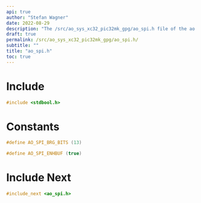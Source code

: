 ```yaml
---
api: true
author: "Stefan Wagner"
date: 2022-08-29
description: "The /src/ao_sys_xc32_pic32mk_gpg/ao_spi.h file of the ao real-time operating system."
draft: true
permalink: /src/ao_sys_xc32_pic32mk_gpg/ao_spi.h/
subtitle: ""
title: "ao_spi.h"
toc: true
---
```


# Include

```c
#include <stdbool.h>
```

# Constants

```c
#define AO_SPI_BRG_BITS (13)
```

```c
#define AO_SPI_ENHBUF (true)
```

# Include Next

```c
#include_next <ao_spi.h>
```

